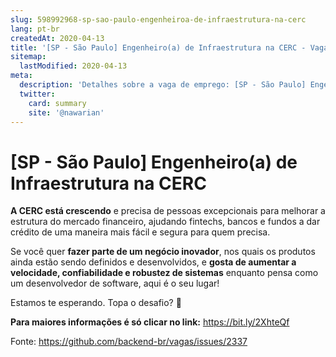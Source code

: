 ```yaml
---
slug: 598992968-sp-sao-paulo-engenheiroa-de-infraestrutura-na-cerc
lang: pt-br
createdAt: 2020-04-13
title: '[SP - São Paulo] Engenheiro(a) de Infraestrutura na CERC - Vaga de Emprego'
sitemap:
  lastModified: 2020-04-13
meta:
  description: 'Detalhes sobre a vaga de emprego: [SP - São Paulo] Engenheiro(a) de Infraestrutura na CERC'
  twitter:
    card: summary
    site: '@nawarian'
---
```


# [SP - São Paulo] Engenheiro(a) de Infraestrutura na CERC

**A CERC está crescendo** e precisa de pessoas excepcionais para melhorar a estrutura do mercado financeiro, ajudando fintechs, bancos e fundos a dar crédito de uma maneira mais fácil e segura para quem precisa.

Se você quer **fazer parte de um negócio inovador**, nos quais os produtos ainda estão sendo definidos e desenvolvidos, e **gosta de aumentar a velocidade, confiabilidade e robustez de sistemas** enquanto pensa como um desenvolvedor de software, aqui é o seu lugar!

Estamos te esperando. Topa o desafio? 🙂

**Para maiores informações é só clicar no link:** https://bit.ly/2XhteQf

Fonte: https://github.com/backend-br/vagas/issues/2337
